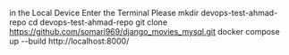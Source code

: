 in the Local Device
Enter the Terminal Please
mkdir devops-test-ahmad-repo
cd devops-test-ahmad-repo
git clone https://github.com/somari969/django_movies_mysql.git
docker compose up --build
http://localhost:8000/ 
